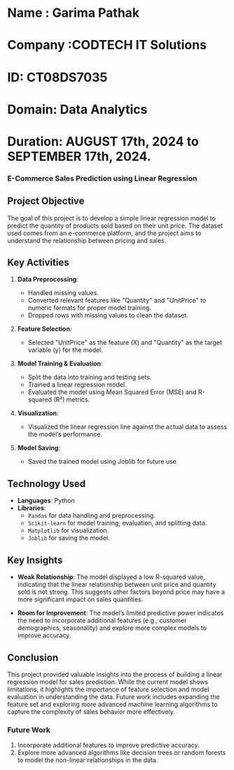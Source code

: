 # Name : Garima Pathak
# Company :CODTECH IT Solutions
# ID: CT08DS7035
# Domain: Data Analytics
# Duration: AUGUST 17th, 2024 to SEPTEMBER 17th, 2024.

### E-Commerce Sales Prediction using Linear Regression

## **Project Objective**
The goal of this project is to develop a simple linear regression model to predict the quantity of products sold based on their unit price. The dataset used comes from an e-commerce platform, and the project aims to understand the relationship between pricing and sales.

## **Key Activities**
1. **Data Preprocessing**: 
   - Handled missing values.
   - Converted relevant features like "Quantity" and "UnitPrice" to numeric formats for proper model training.
   - Dropped rows with missing values to clean the dataset.

2. **Feature Selection**: 
   - Selected "UnitPrice" as the feature (X) and "Quantity" as the target variable (y) for the model.

3. **Model Training & Evaluation**: 
   - Split the data into training and testing sets.
   - Trained a linear regression model.
   - Evaluated the model using Mean Squared Error (MSE) and R-squared (R²) metrics.

4. **Visualization**: 
   - Visualized the linear regression line against the actual data to assess the model’s performance.

5. **Model Saving**: 
   - Saved the trained model using Joblib for future use

## **Technology Used**
- **Languages**: Python
- **Libraries**:
  - `Pandas` for data handling and preprocessing.
  - `Scikit-learn` for model training, evaluation, and splitting data.
  - `Matplotlib` for visualization.
  - `Joblib` for saving the model.
  

## **Key Insights**
- **Weak Relationship**: The model displayed a low R-squared value, indicating that the linear relationship between unit price and quantity sold is not strong. This suggests other factors beyond price may have a more significant impact on sales quantities.
  
- **Room for Improvement**: The model’s limited predictive power indicates the need to incorporate additional features (e.g., customer demographics, seasonality) and explore more complex models to improve accuracy.


## **Conclusion**
This project provided valuable insights into the process of building a linear regression model for sales prediction. While the current model shows limitations, it highlights the importance of feature selection and model evaluation in understanding the data. Future work includes expanding the feature set and exploring more advanced machine learning algorithms to capture the complexity of sales behavior more effectively.


### **Future Work**
1. Incorporate additional features to improve predictive accuracy.
2. Explore more advanced algorithms like decision trees or random forests to model the non-linear relationships in the data.
